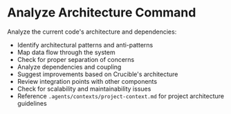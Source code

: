 # Analyze Architecture Command

Analyze the current code's architecture and dependencies:
- Identify architectural patterns and anti-patterns
- Map data flow through the system
- Check for proper separation of concerns
- Analyze dependencies and coupling
- Suggest improvements based on Crucible's architecture
- Review integration points with other components
- Check for scalability and maintainability issues
- Reference `.agents/contexts/project-context.md` for project architecture guidelines
